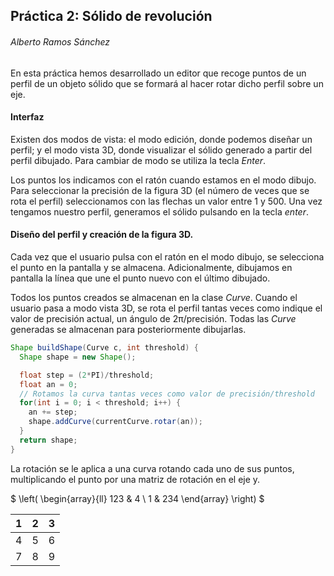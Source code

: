 
## Práctica 2: Sólido de revolución

###### Alberto Ramos Sánchez

En esta práctica hemos desarrollado un editor que recoge puntos de un perfil de un objeto sólido que se formará al hacer rotar dicho perfil sobre un eje.

#### Interfaz

Existen dos modos de vista: el modo edición, donde podemos diseñar un perfil; y el modo vista 3D, donde visualizar el sólido generado a partir del perfil dibujado. Para cambiar de modo se utiliza la tecla *Enter*.

Los puntos los indicamos con el ratón cuando estamos en el modo dibujo. Para seleccionar la precisión de la figura 3D (el número de veces que se rota el perfil) seleccionamos con las flechas un valor entre 1 y 500. Una vez tengamos nuestro perfil, generamos el sólido pulsando en la tecla *enter*.

#### Diseño del perfil y creación de la figura 3D.

Cada vez que el usuario pulsa con el ratón en el modo dibujo, se selecciona el punto en la pantalla y se almacena. Adicionalmente, dibujamos en pantalla la línea que une el punto nuevo con el último dibujado.

Todos los puntos creados se almacenan en la clase *Curve*. Cuando el usuario pasa a modo vista 3D, se rota el perfil tantas veces como indique el valor de precisión actual, un ángulo de 2π/precisión. Todas las *Curve* generadas se almacenan para posteriormente dibujarlas.

```java
Shape buildShape(Curve c, int threshold) {
  Shape shape = new Shape();

  float step = (2*PI)/threshold;
  float an = 0;
  // Rotamos la curva tantas veces como valor de precisión/threshold
  for(int i = 0; i < threshold; i++) {
    an += step;
    shape.addCurve(currentCurve.rotar(an));
  }
  return shape;
}
```

La rotación se le aplica a una curva rotando cada uno de sus puntos, multiplicando el punto por una matriz de rotación en el eje y.

$
\left(
\begin{array}{ll}
123 & 4 \\
1   & 234
\end{array}
\right)
$

|1|2|3|
--|-|--
|4|5|6|
|7|8|9|
